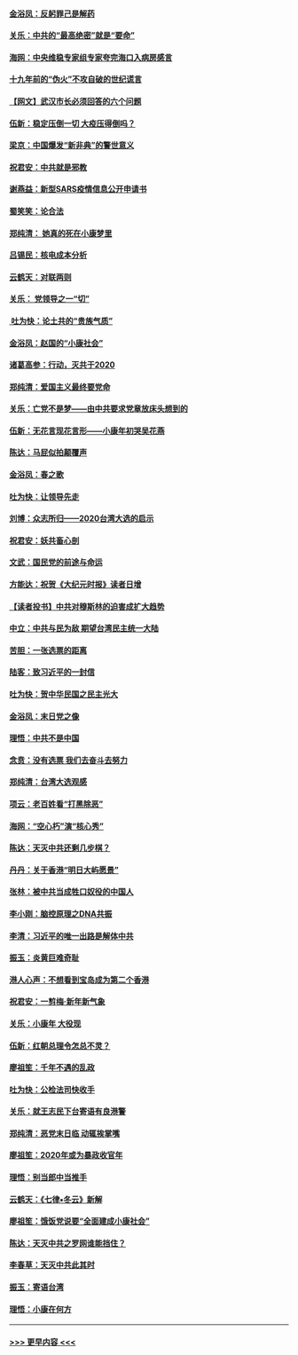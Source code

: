 #### [金浴凤：反躬罪己是解药](../pages/nsc993/n11820280.md?t=01260731) 
#### [关乐：中共的“最高绝密”就是“要命”](../pages/nsc993/n11816946.md?t=01260731) 
#### [海网：中央维稳专家组专家夸完海口入病房感言](../pages/nsc993/n11815138.md?t=01260731) 
#### [十九年前的“伪火”不攻自破的世纪谎言](../pages/nsc993/n11813238.md?t=01260731) 
#### [【网文】武汉市长必须回答的六个问题](../pages/nsc993/n11813848.md?t=01260731) 
#### [伍新：稳定压倒一切 大疫压得倒吗？](../pages/nsc993/n11812634.md?t=01260731) 
#### [梁京：中国爆发“新非典”的警世意义](../pages/nsc993/n11812554.md?t=01260731) 
#### [祝君安：中共就是邪教](../pages/nsc993/n11812431.md?t=01260731) 
#### [谢燕益：新型SARS疫情信息公开申请书](../pages/nsc993/n11808840.md?t=01260731) 
#### [蜀笑笑：论合法](../pages/nsc993/n11808064.md?t=01260731) 
#### [郑纯清： 她真的死在小康梦里](../pages/nsc993/n11806623.md?t=01260731) 
#### [吕锡民：核电成本分析](../pages/nsc993/n11806284.md?t=01260731) 
#### [云鹤天：对联两则](../pages/nsc993/n11805957.md?t=01260731) 
#### [关乐： 党领导之一“切”](../pages/nsc993/n11804505.md?t=01260731) 
#### [ 吐为快：论土共的“贵族气质”](../pages/nsc993/n11804490.md?t=01260731) 
#### [金浴凤：赵国的“小康社会”](../pages/nsc993/n11804452.md?t=01260731) 
#### [诸葛高参：行动，灭共于2020](../pages/nsc993/n11804120.md?t=01260731) 
#### [郑纯清：爱国主义最终要党命](../pages/nsc993/n11802197.md?t=01260731) 
#### [关乐：亡党不是梦——由中共要求党章放床头想到的](../pages/nsc993/n11802156.md?t=01260731) 
#### [伍新：无花言现花言形——小康年初哭吴花燕](../pages/nsc993/n11800044.md?t=01260731) 
#### [陈达：马屁似拍颠覆声](../pages/nsc993/n11800010.md?t=01260731) 
#### [金浴凤：春之歌](../pages/nsc993/n11797687.md?t=01260731) 
#### [吐为快：让领导先走](../pages/nsc993/n11797512.md?t=01260731) 
#### [刘博：众志所归——2020台湾大选的启示](../pages/nsc993/n11796878.md?t=01260731) 
#### [祝君安：妖共畜心剖](../pages/nsc993/n11794273.md?t=01260731) 
#### [文武：国民党的前途与命运](../pages/nsc993/n11794198.md?t=01260731) 
#### [方能达：祝贺《大纪元时报》读者日增](../pages/nsc993/n11793807.md?t=01260731) 
#### [【读者投书】中共对穆斯林的迫害成扩大趋势](../pages/nsc993/n11791371.md?t=01260731) 
#### [中立：中共与民为敌 期望台湾民主统一大陆](../pages/nsc993/n11790392.md?t=01260731) 
#### [苦胆：一张选票的距离](../pages/nsc993/n11788914.md?t=01260731) 
#### [陆客：致习近平的一封信](../pages/nsc993/n11788867.md?t=01260731) 
#### [吐为快：贺中华民国之民主光大](../pages/nsc993/n11788618.md?t=01260731) 
#### [金浴凤：末日党之像](../pages/nsc993/n11787475.md?t=01260731) 
#### [理悟：中共不是中国](../pages/nsc993/n11787463.md?t=01260731) 
#### [念贲：没有选票  我们去奋斗去努力](../pages/nsc993/n11787398.md?t=01260731) 
#### [郑纯清：台湾大选观感](../pages/nsc993/n11786210.md?t=01260731) 
#### [项云：老百姓看“打黑除恶”](../pages/nsc993/n11785398.md?t=01260731) 
#### [海网：“空心朽”演“核心秀”](../pages/nsc993/n11783874.md?t=01260731) 
#### [陈达：天灭中共还剩几步棋？](../pages/nsc993/n11783719.md?t=01260731) 
#### [丹丹：关于香港“明日大屿愿景”](../pages/nsc993/n11783273.md?t=01260731) 
#### [张林：被中共当成牲口奴役的中国人](../pages/nsc993/n11782397.md?t=01260731) 
#### [李小刚：脑控原理之DNA共振](../pages/nsc993/n11780962.md?t=01260731) 
#### [李清：习近平的唯一出路是解体中共](../pages/nsc993/n11780866.md?t=01260731) 
#### [振玉：炎黄巨难奇耻](../pages/nsc993/n11779632.md?t=01260731) 
#### [港人心声：不想看到宝岛成为第二个香港](../pages/nsc993/n11778817.md?t=01260731) 
#### [祝君安：一剪梅‧新年新气象](../pages/nsc993/n11776340.md?t=01260731) 
#### [关乐：小康年 大役现](../pages/nsc993/n11774213.md?t=01260731) 
#### [伍新：红朝总理令怎总不灵？](../pages/nsc993/n11770813.md?t=01260731) 
#### [廖祖笙：千年不遇的乱政](../pages/nsc993/n11770373.md?t=01260731) 
#### [吐为快：公检法司快收手](../pages/nsc993/n11770359.md?t=01260731) 
#### [关乐：就王志民下台寄语有良港警](../pages/nsc993/n11769903.md?t=01260731) 
#### [郑纯清：恶党末日临 动辄挨掌嘴](../pages/nsc993/n11769356.md?t=01260731) 
#### [廖祖笙：2020年或为暴政收官年](../pages/nsc993/n11768216.md?t=01260731) 
#### [理悟：别当郎中当推手](../pages/nsc993/n11768243.md?t=01260731) 
#### [云鹤天：《七律▪冬云》新解](../pages/nsc993/n11768204.md?t=01260731) 
#### [廖祖笙：饿饭党说要“全面建成小康社会”](../pages/nsc993/n11767482.md?t=01260731) 
#### [陈达：天灭中共之罗网谁能挡住？](../pages/nsc993/n11767465.md?t=01260731) 
#### [李春草：天灭中共此其时](../pages/nsc993/n11767452.md?t=01260731) 
#### [振玉：寄语台湾](../pages/nsc993/n11767432.md?t=01260731) 
#### [理悟：小康在何方](../pages/nsc993/n11767394.md?t=01260731) 

----
#### [ >>> 更早内容 <<< ](../indexes/nsc993-earlier.md)
